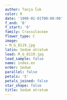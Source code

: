 ```yaml
---
author: Tanja Čuk
color: R
date: '1900-01-01T00:00:00'
f_end: '8'
f_start: '6'
family: Crassulaceae
flower_type: C
image:
- M_G_8119.jpg
latin: Sedum atratum
lead: M_G_8119.jpg
lead_sample: false
name: index.en
order: Sedum
parallel: false
petals: '5'
petals_joined: false
star_shape: false
title: Sedum atratum
---
```

